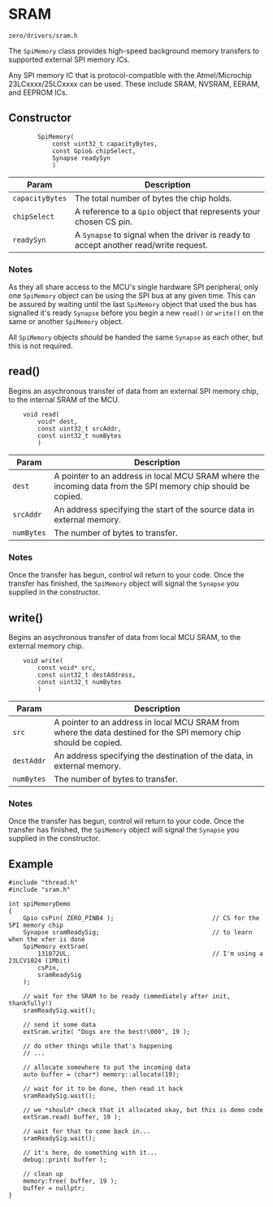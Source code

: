 # SRAM
```zero/drivers/sram.h```

The ```SpiMemory``` class provides high-speed background memory transfers to supported external SPI memory ICs.

Any SPI memory IC that is protocol-compatible with the Atmel/Microchip 23LCxxxx/25LCxxxx can be used. These include SRAM, NVSRAM, EERAM, and EEPROM ICs.

## Constructor
```
        SpiMemory(
            const uint32_t capacityBytes,
            const Gpio& chipSelect,
            Synapse readySyn
            )
```
|Param|Description|
|-----|-----------|
|```capacityBytes```|The total number of bytes the chip holds.|
|```chipSelect```|A reference to a ```Gpio``` object that represents your chosen CS pin.|
|```readySyn```|A ```Synapse``` to signal when the driver is ready to accept another read/write request.|

### Notes
As they all share access to the MCU's single hardware SPI peripheral, only one ```SpiMemory``` object can be using the SPI bus at any given time. This can be assured by waiting until the last ```SpiMemory``` object that used the bus has signalled it's ready ```Synapse``` before you begin a new ```read()``` or ```write()``` on the same or another ```SpiMemory``` object.

All ```SpiMemory``` objects *should* be handed the same ```Synapse``` as each other, but this is not required.

## read()
Begins an asychronous transfer of data from an external SPI memory chip, to the internal SRAM of the MCU.

```
    void read(
        void* dest,
        const uint32_t srcAddr,
        const uint32_t numBytes
        )
```
|Param|Description|
|-----|-----------|
|```dest```|A pointer to an address in local MCU SRAM where the incoming data from the SPI memory chip should be copied.|
|```srcAddr```|An address specifying the start of the source data in external memory.|
|```numBytes```|The number of bytes to transfer.|

### Notes
Once the transfer has begun, control wil return to your code. Once the transfer has finished, the ```SpiMemory``` object will signal the ```Synapse``` you supplied in the constructor.

## write()
Begins an asychronous transfer of data from local MCU SRAM, to the external memory chip.

```
    void write(
        const void* src,
        const uint32_t destAddress,
        const uint32_t numBytes
        )
```
|Param|Description|
|-----|-----------|
|```src```|A pointer to an address in local MCU SRAM from where the data destined for the SPI memory chip should be copied.|
|```destAddr```|An address specifying the destination of the data, in external memory.|
|```numBytes```|The number of bytes to transfer.|

### Notes
Once the transfer has begun, control wil return to your code. Once the transfer has finished, the ```SpiMemory``` object will signal the ```Synapse``` you supplied in the constructor.

## Example
```
#include "thread.h"
#include "sram.h"

int spiMemoryDemo
{
    Gpio csPin( ZERO_PINB4 );                           // CS for the SPI memory chip
    Synapse sramReadySig;                               // to learn when the xfer is done
    SpiMemory extSram(
        131072UL,                                       // I'm using a 23LCV1024 (1Mbit)
        csPin,
        sramReadySig
    );

    // wait for the SRAM to be ready (immediately after init, thankfully!)
    sramReadySig.wait();

    // send it some data
    extSram.write( "Dogs are the best!\000", 19 );

    // do other things while that's happening
    // ...

    // allocate somewhere to put the incoming data
    auto buffer = (char*) memory::allocate(19);

    // wait for it to be done, then read it back
    sramReadySig.wait();

    // we *should* check that it allocated okay, but this is demo code
    extSram.read( buffer, 19 );

    // wait for that to come back in...
    sramReadySig.wait();

    // it's here, do something with it...
    debug::print( buffer );

    // clean up
    memory:free( buffer, 19 );
    buffer = nullptr;
}
```
